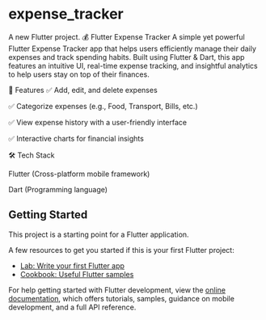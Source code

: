 # expense_tracker

A new Flutter project.
💰 Flutter Expense Tracker
A simple yet powerful Flutter Expense Tracker app that helps users efficiently manage their daily expenses and track spending habits. Built using Flutter & Dart, this app features an intuitive UI, real-time expense tracking, and insightful analytics to help users stay on top of their finances.

🚀 Features
✅ Add, edit, and delete expenses

✅ Categorize expenses (e.g., Food, Transport, Bills, etc.)

✅ View expense history with a user-friendly interface

✅ Interactive charts for financial insights

🛠️ Tech Stack

Flutter (Cross-platform mobile framework)

Dart (Programming language)

## Getting Started

This project is a starting point for a Flutter application.

A few resources to get you started if this is your first Flutter project:

- [Lab: Write your first Flutter app](https://docs.flutter.dev/get-started/codelab)
- [Cookbook: Useful Flutter samples](https://docs.flutter.dev/cookbook)

For help getting started with Flutter development, view the
[online documentation](https://docs.flutter.dev/), which offers tutorials,
samples, guidance on mobile development, and a full API reference.
